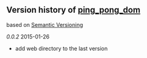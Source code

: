 ## Version history of [ping_pong_dom](https://github.com/dzenanr/ping_pong_dom)

based on [Semantic Versioning](http://semver.org/)

*0.0.2* 2015-01-26

+ add web directory to the last version

